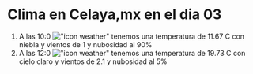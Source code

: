 # Clima en Celaya,mx en el dia 03

1. A las 10:0 !["icon weather"](http://openweathermap.org/img/w/50d.png) tenemos una temperatura de 11.67 C con niebla y  vientos de 1 y nubosidad al 90%
1. A las 12:0 !["icon weather"](http://openweathermap.org/img/w/01d.png) tenemos una temperatura de 19.73 C con cielo claro y  vientos de 2.1 y nubosidad al 5%
